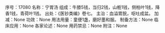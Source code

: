 序号：17080
名称：宁胃汤
组成：牛膝5钱，当归2钱，山栀1钱，侧柏叶1钱，降香1钱，青荷叶1钱。
出处：《医钞类编》卷七。
主治：血溢胃脘，呕吐成盆。
加减：None
功效：None
用法用量：童便1盏，磨好墨和服。
制备方法：None
临床应用：None
各家论述：None
用药禁忌：None
附注：None
